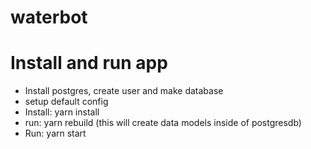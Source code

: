 # waterbot

# Install and run app

- Install postgres, create user and make database
- setup default config
- Install: yarn install
- run: yarn rebuild (this will create data models inside of postgresdb)
- Run: yarn start



